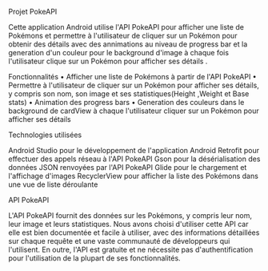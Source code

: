 Projet PokeAPI

Cette application Android utilise l'API PokeAPI pour afficher une liste de Pokémons et permettre à l'utilisateur de cliquer sur un Pokémon pour obtenir des détails 
avec des annimations au niveau de progress bar et la generation d'un couleur pour le background d'image à chaque fois l'utilisateur clique sur un Pokémon
pour afficher ses détails .
 

Fonctionnalités
•	Afficher une liste de Pokémons à partir de l'API PokeAPI
•	Permettre à l'utilisateur de cliquer sur un Pokémon pour afficher ses détails, y compris son nom, son image et ses statistiques(Height ,Weight et Base stats)
•	Animation des progress bars
•	Generation des couleurs dans le background de cardView à chaque l'utilisateur cliquer sur un Pokémon pour afficher ses détails

Technologies utilisées

Android Studio pour le développement de l'application Android
Retrofit pour effectuer des appels réseau à l'API PokeAPI
Gson pour la désérialisation des données JSON renvoyées par l'API PokeAPI
Glide pour le chargement et l'affichage d'images
RecyclerView pour afficher la liste des Pokémons dans une vue de liste déroulante

API PokeAPI

L'API PokeAPI fournit des données sur les Pokémons, y compris leur nom, leur image et leurs statistiques.
Nous avons choisi d'utiliser cette API car elle est bien documentée et facile à utiliser, avec des informations détaillées sur chaque requête et 
une vaste communauté de développeurs qui l'utilisent. En outre, l'API est gratuite et ne nécessite pas d'authentification pour l'utilisation 
de la plupart de ses fonctionnalités.

